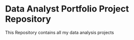 # Data Analyst Portfolio Project Repository

This Repository contains all my data analysis projects 
